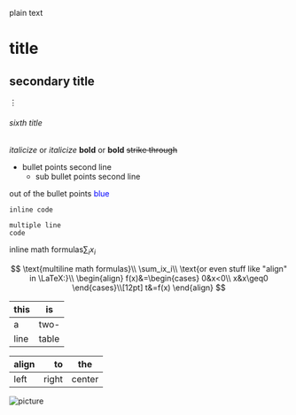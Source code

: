 plain text

# title
## secondary title
$\vdots$
###### sixth title

*italicize* or _italicize_
**bold** or __bold__
~~strike through~~
- bullet points
second line
  - sub bullet points
second line

out of the bullet points
<span style="color:blue">blue</span>

`inline code`

```
multiple line
code
```


$\text{inline math formulas} \sum_ix_i$

$$
\text{multiline math formulas}\\
\sum_ix_i\\
\text{or even stuff like "align" in \LaTeX:}\\
\begin{align}
    f(x)&=\begin{cases}
        0&x<0\\
        x&x\geq0
        \end{cases}\\[12pt]
    t&=f(x)
\end{align}
$$

<!-- comment -->

this|is
-|-
a|two-
line|table

align|to|the
|-|-:|:-:
left|right|center

![picture](path-of-the-picture "what you see when hovering over it")